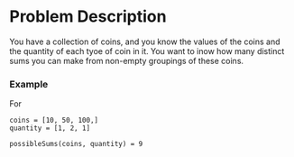 # Problem Description

You have a collection of coins, and you know the values of the coins and the quantity of each tyoe of coin in it. You want to inow how many distinct sums you can make from non-empty groupings of these coins.

### Example

For

```
coins = [10, 50, 100,]
quantity = [1, 2, 1]

possibleSums(coins, quantity) = 9
```
